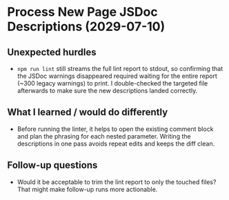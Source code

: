 # Process New Page JSDoc Descriptions (2029-07-10)

## Unexpected hurdles
- `npm run lint` still streams the full lint report to stdout, so confirming that the JSDoc warnings disappeared required waiting for the entire report (~300 legacy warnings) to print. I double-checked the targeted file afterwards to make sure the new descriptions landed correctly.

## What I learned / would do differently
- Before running the linter, it helps to open the existing comment block and plan the phrasing for each nested parameter. Writing the descriptions in one pass avoids repeat edits and keeps the diff clean.

## Follow-up questions
- Would it be acceptable to trim the lint report to only the touched files? That might make follow-up runs more actionable.
